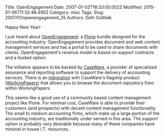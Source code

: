 Title: OpenEngagement
Date: 2007-01-02T16:33:00.002Z
Modified: 2015-01-06T11:32:48.490Z
Category: misc
Tags: 
Slug: 2007/01/openengagement_35
Authors: Seth Gottlieb

Happy New Year!   
  
I just heard about [OpenEngagement](http://www.openengagement.org/): a [Plone](http://plone.org/) bundle designed for the accounting industry.  OpenEngagement provides document and web content management services and has a portal to be used to share documents with clients.  OpenEngagement's revenue model is based on support contracts and a hosted option.   
  
The initiative appears to be backed by [CaseWare](http://www.caseware.com/), a provider of specialized assurance and reporting software to support the delivery of accounting services.  There is an [integration](http://www.openengagement.org/GoBetween.html) with CaseWare's flagship product ([WorkingPapers](http://www.caseware.com/fsr.asp?surl=%2Fproducts%2Fworkingpapers%2Fdefault%2Easp)) that allows you to browse the document repository from within WorkingPapers.   
  
This seems like a good use of a community based content management project like Plone.  For minimal cost, CaseWare is able to provide their customers (and prospects) with decent content management functionality.  The small to medium accounting firms, which make up a large portion of the accounting industry, are traditionally under served in this area.  The support option is probably very desirable because many of these companies have minimal in house I.T. resources.
